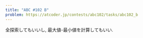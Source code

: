 ```yaml
---
title: "ABC #102 B"
problem: https://atcoder.jp/contests/abc102/tasks/abc102_b
---
```

全探索してもいいし, 最大値-最小値を計算してもいい.
